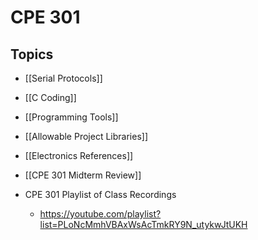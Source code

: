 # CPE 301

## Topics

- [[Serial Protocols]]
- [[C Coding]]
- [[Programming Tools]]
- [[Allowable Project Libraries]]
- [[Electronics References]]
- [[CPE 301 Midterm Review]]

- CPE 301 Playlist of Class Recordings
	- https://youtube.com/playlist?list=PLoNcMmhVBAxWsAcTmkRY9N_utykwJtUKH
